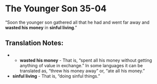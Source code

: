 The Younger Son 35-04
=======================


“Soon the younger son gathered all that he had and went far away and
**wasted his money** in **sinful living**.”

Translation Notes:
------------------

- -   **wasted his money** - That is, “spent all his money without
getting
    anything of value in exchange.” In some languages it can be
    translated as, “threw his money away” or, “ate all his money.”
-   **sinful living** - That is, “doing sinful things.”

